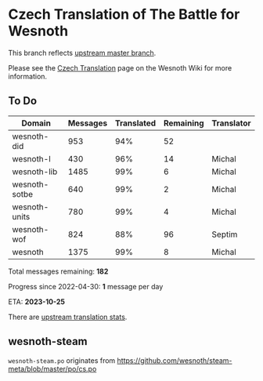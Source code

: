 # Czech Translation of The Battle for Wesnoth

This branch reflects [upstream master branch](https://github.com/wesnoth/wesnoth/tree/master).

Please see the [Czech Translation](https://wiki.wesnoth.org/CzechTranslation) page on the Wesnoth Wiki for more information.

## To Do

Domain | Messages | Translated | Remaining | Translator
------ | -------- | ---------- | --------- | ----------
wesnoth-did | 953 | 94% | 52 |
wesnoth-l | 430 | 96% | 14 | Michal
wesnoth-lib | 1485 | 99% | 6 | Michal
wesnoth-sotbe | 640 | 99% | 2 | Michal
wesnoth-units | 780 | 99% | 4 | Michal
wesnoth-wof | 824 | 88% | 96 | Septim
wesnoth | 1375 | 99% | 8 | Michal

Total messages remaining: **182**

Progress since 2022-04-30: **1** message per day

ETA: **2023-10-25**

There are [upstream translation stats](https://www.wesnoth.org/gettext/?view=langs&version=master&lang=cs).

## wesnoth-steam
`wesnoth-steam.po` originates from https://github.com/wesnoth/steam-meta/blob/master/po/cs.po
